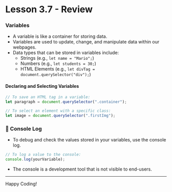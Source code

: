 # Lesson 3.7 - Review

### Variables
- A variable is like a container for storing data.
- Variables are used to update, change, and manipulate data within our webpages.
- Data types that can be stored in variables include:
  - Strings (e.g., `let name = "Mario";`)
  - Numbers (e.g., `let students = 30;`)
  - HTML Elements (e.g., `let divTag = document.querySelector("div");`)

#### Declaring and Selecting Variables
```javascript
// To save an HTML tag in a variable:
let paragraph = document.querySelector(".container");

// To select an element with a specific class:
let image = document.querySelector(".firstImg");
```

### 💬 Console Log

- To debug and check the values stored in your variables, use the console log.
```javascript
// To log a value to the console:
console.log(yourVariable);
```
- The console is a development tool that is not visible to end-users.

---
Happy Coding!
